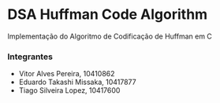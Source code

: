 # DSA Huffman Code Algorithm
Implementação do Algoritmo de Codificação de Huffman em C

### Integrantes
- Vitor Alves Pereira, 10410862
- Eduardo Takashi Missaka, 10417877
- Tiago Silveira Lopez, 10417600
